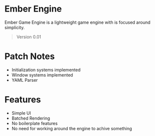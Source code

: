 # Ember Engine

Ember Game Engine is a lightweight game engine with is focused around simplicity.

> Version 0.01

# Patch Notes

- Initialization systems implemented
- Window systems implemented
- YAML Parser

# Features

- Simple UI
- Batched Rendering
- No boilerplate features
- No need for working around the engine to achive something

